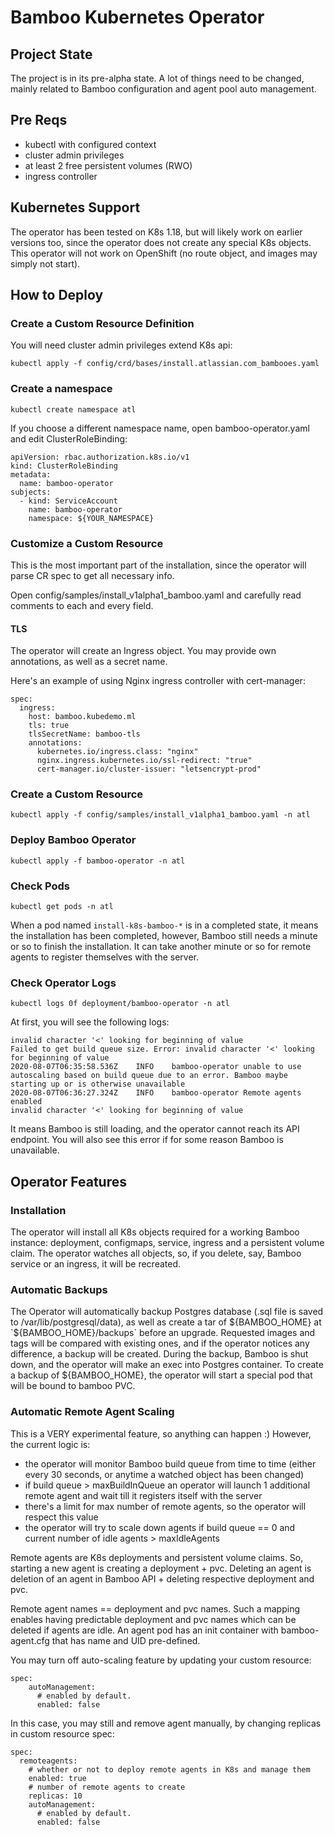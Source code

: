 # Bamboo Kubernetes Operator

## Project State

The project is in its pre-alpha state. A lot of things need to be changed, mainly related to Bamboo configuration and agent pool auto management.

## Pre Reqs

* kubectl with configured context
* cluster admin privileges
* at least 2 free persistent volumes (RWO)
* ingress controller

## Kubernetes Support

The operator has been tested on K8s 1.18, but will likely work on earlier versions too, since the operator does not create any special K8s objects.
This operator will not work on OpenShift (no route object, and images may simply not start).

## How to Deploy

### Create a Custom Resource Definition

You will need cluster admin privileges extend K8s api:
```
kubectl apply -f config/crd/bases/install.atlassian.com_bambooes.yaml
```

### Create a namespace

```
kubectl create namespace atl
```

If you choose a different namespace name, open bamboo-operator.yaml and edit ClusterRoleBinding:

```
apiVersion: rbac.authorization.k8s.io/v1
kind: ClusterRoleBinding
metadata:
  name: bamboo-operator
subjects:
  - kind: ServiceAccount
    name: bamboo-operator
    namespace: ${YOUR_NAMESPACE}
```

### Customize a Custom Resource

This is the most important part of the installation, since the operator will parse CR spec to get all necessary info.

Open config/samples/install_v1alpha1_bamboo.yaml and carefully read comments to each and every field.

#### TLS

The operator will create an Ingress object. You may provide own annotations, as well as a secret name.

Here's an example of using Nginx ingress controller with cert-manager:

```
spec:
  ingress:
    host: bamboo.kubedemo.ml
    tls: true
    tlsSecretName: bamboo-tls
    annotations:
      kubernetes.io/ingress.class: "nginx"
      nginx.ingress.kubernetes.io/ssl-redirect: "true"
      cert-manager.io/cluster-issuer: "letsencrypt-prod"
```

### Create a Custom Resource

```
kubectl apply -f config/samples/install_v1alpha1_bamboo.yaml -n atl
```

### Deploy Bamboo Operator

```
kubectl apply -f bamboo-operator -n atl
```

### Check Pods

```
kubectl get pods -n atl
```

When a pod named `install-k8s-bamboo-*` is in a completed state, it means the installation has been completed, however, Bamboo still needs a minute or so to finish the installation.
It can take another minute or so for remote agents to register themselves with the server.

### Check Operator Logs

```
kubectl logs 0f deployment/bamboo-operator -n atl
```

At first, you will see the following logs:

```
invalid character '<' looking for beginning of value
Failed to get build queue size. Error: invalid character '<' looking for beginning of value
2020-08-07T06:35:58.536Z	INFO	bamboo-operator	unable to use autoscaling based on build queue due to an error. Bamboo maybe starting up or is otherwise unavailable
2020-08-07T06:36:27.324Z	INFO	bamboo-operator	Remote agents enabled
invalid character '<' looking for beginning of value
```

It means Bamboo is still loading, and the operator cannot reach its API endpoint.
You will also see this error if for some reason Bamboo is unavailable.

## Operator Features

### Installation

The operator will install all K8s objects required for a working Bamboo instance: deployment, configmaps, service, ingress and a persistent volume claim.
The operator watches all objects, so, if you delete, say, Bamboo service or an ingress, it will be recreated.

### Automatic Backups

The Operator will automatically backup Postgres database (.sql file is saved to /var/lib/postgresql/data),
as well as create a tar of ${BAMBOO_HOME} at `${BAMBOO_HOME}/backups` before an upgrade. Requested images and tags will be compared with existing ones,
and if the operator notices any difference, a backup will be created. During the backup, Bamboo is shut down, and the operator will make an exec into Postgres container.
To create a backup of ${BAMBOO_HOME}, the operator will start a special pod that will be bound to bamboo PVC.

### Automatic Remote Agent Scaling

This is a VERY experimental feature, so anything can happen :) However, the current logic is:

* the operator will monitor Bamboo build queue from time to time (either every 30 seconds, or anytime a watched object has been changed)
* if build queue > maxBuildInQueue an operator will launch 1 additional remote agent and wait till it registers itself with the server
* there's a limit for max number of remote agents, so the operator will respect this value
* the operator will try to scale down agents if build queue == 0 and current number of idle agents > maxIdleAgents

Remote agents are K8s deployments and persistent volume claims. So, starting a new agent is creating a deployment + pvc.
Deleting an agent is deletion of an agent in Bamboo API + deleting respective deployment and pvc.

Remote agent names == deployment and pvc names. Such a mapping enables having predictable deployment and pvc names which can be deleted if agents are idle.
An agent pod has an init container with bamboo-agent.cfg that has name and UID pre-defined.

You may turn off auto-scaling feature by updating your custom resource:

```
spec:
    autoManagement:
      # enabled by default. 
      enabled: false
```
In this case, you may still and remove agent manually, by changing replicas in custom resource spec:

```
spec:
  remoteagents:
    # whether or not to deploy remote agents in K8s and manage them
    enabled: true
    # number of remote agents to create
    replicas: 10
    autoManagement:
      # enabled by default. 
      enabled: false
```
